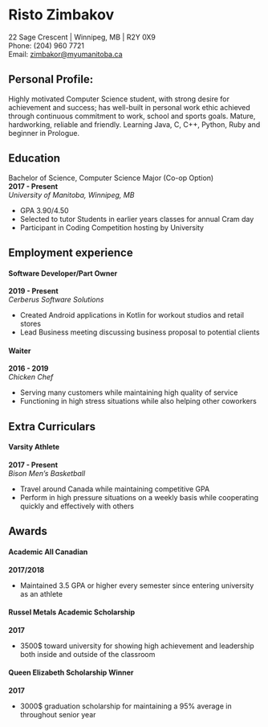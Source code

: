 # **Risto Zimbakov**
22 Sage Crescent | Winnipeg, MB | R2Y 0X9  
Phone: (204) 960 7721  
Email: zimbakor@myumanitoba.ca

## **Personal Profile:**   
Highly motivated Computer Science student, with strong desire for achievement and success; has well-built in personal work ethic achieved through continuous commitment to work, school and sports goals. Mature, hardworking, reliable and friendly. Learning Java, C, C++, Python, Ruby and beginner in Prologue.


## **Education**  
Bachelor of Science, Computer Science Major (Co-op Option)  
**2017 - Present**  		        
_University of Manitoba, Winnipeg, MB_  
*	GPA 3.90/4.50  
*	Selected to tutor Students in earlier years classes for annual Cram day  
*	Participant in Coding Competition hosting by University

## **Employment experience**  
#### **Software Developer/Part Owner**
**2019 - Present**  
_Cerberus Software Solutions_
*	Created Android applications in Kotlin for workout studios and retail stores
*	Lead Business meeting discussing business proposal to potential clients

#### **Waiter**
**2016 - 2019**  
_Chicken Chef_				                     
*	Serving many customers while maintaining high quality of service
*	Functioning in high stress situations while also helping other coworkers

## **Extra Curriculars**
#### **Varsity Athlete**
**2017 - Present**  
_Bison Men’s Basketball_					        
* Travel around Canada while maintaining competitive GPA
*	Perform in high pressure situations on a weekly basis while cooperating quickly and effectively with others

## **Awards**
#### **Academic All Canadian**
**2017/2018**						       
*	Maintained 3.5 GPA or higher every semester since entering university as an athlete  

#### **Russel Metals Academic Scholarship**
**2017**						
*	3500$ toward university for showing high achievement and leadership both inside and outside of the classroom  

#### **Queen Elizabeth Scholarship Winner**
**2017**				
*	3000$ graduation scholarship for maintaining a 95% average in throughout senior year
